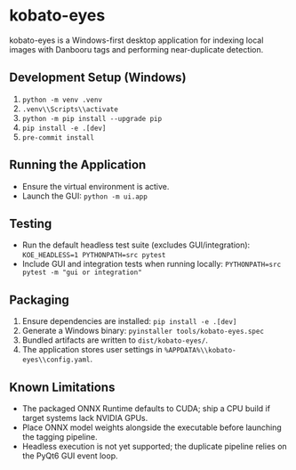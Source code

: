 # kobato-eyes

kobato-eyes is a Windows-first desktop application for indexing local images with Danbooru tags and performing near-duplicate detection.

## Development Setup (Windows)

1. `python -m venv .venv`
2. `.venv\\Scripts\\activate`
3. `python -m pip install --upgrade pip`
4. `pip install -e .[dev]`
5. `pre-commit install`

## Running the Application

- Ensure the virtual environment is active.
- Launch the GUI: `python -m ui.app`

## Testing

- Run the default headless test suite (excludes GUI/integration):
  `KOE_HEADLESS=1 PYTHONPATH=src pytest`
- Include GUI and integration tests when running locally:
  `PYTHONPATH=src pytest -m "gui or integration"`

## Packaging

1. Ensure dependencies are installed: `pip install -e .[dev]`
2. Generate a Windows binary: `pyinstaller tools/kobato-eyes.spec`
3. Bundled artifacts are written to `dist/kobato-eyes/`.
4. The application stores user settings in `%APPDATA%\\kobato-eyes\\config.yaml`.

## Known Limitations

- The packaged ONNX Runtime defaults to CUDA; ship a CPU build if target systems lack NVIDIA GPUs.
- Place ONNX model weights alongside the executable before launching the tagging pipeline.
- Headless execution is not yet supported; the duplicate pipeline relies on the PyQt6 GUI event loop.

